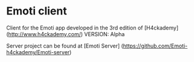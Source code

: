 # Emoti client 

Client for the Emoti app developed in the 3rd edition of [H4ckademy] (http://www.h4ckademy.com/)
VERSION: Alpha

Server project can be found at [Emoti Server] (https://github.com/Emoti-h4ckademy/Emoti-server)
